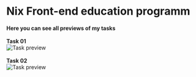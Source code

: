 # Nix Front-end education programm
**Here you can see all previews of my tasks** <br/>
<br/>
**Task 01**<br/>
![Task preview](https://iili.io/S0yAss.png)<br/>
<br/>
**Task 02**<br/>
![Task preview](https://iili.io/S0pSff.png)<br/>
